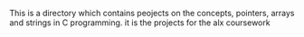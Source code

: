 This is a directory which contains peojects on the concepts, pointers, arrays and strings in C programming. it is the projects for the alx coursework
